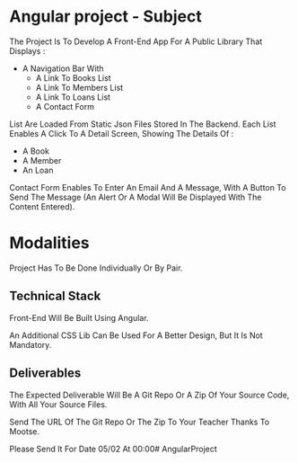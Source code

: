 # Angular project - Subject

The Project Is To Develop A Front-End App For A Public Library That Displays :
- A Navigation Bar With 
  - A Link To Books List
  - A Link To Members List
  - A Link To Loans List
  - A Contact Form

List Are Loaded From Static Json Files Stored In The Backend.
Each List Enables A Click To A Detail Screen, Showing The Details Of :
- A Book
- A Member
- An Loan

Contact Form Enables To Enter An Email And A Message, With A Button To Send The Message (An Alert Or A Modal Will Be Displayed With The Content Entered).

# Modalities

Project Has To Be Done Individually Or By Pair.  

## Technical Stack

Front-End Will Be Built Using Angular.

An Additional CSS Lib Can Be Used For A Better Design, But It Is Not Mandatory.

## Deliverables

The Expected Deliverable Will Be A Git Repo Or A Zip Of Your Source Code, With All Your Source Files.

Send The URL Of The Git Repo Or The Zip To Your Teacher Thanks To Mootse.

Please Send It For Date 05/02 At 00:00# AngularProject
